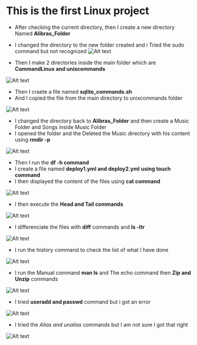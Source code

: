 # This is the first Linux project

- After checking the current directory, then I create a new directory Named **Alibras_Folder**

- I changed the directory to the new folder created and i Tried the sudo command but not recognized
![Alt text](<Project1  image/Screenshot 2023-08-31 201401.png>)

- Then I make 2 directories inside the main folder which are **CommandLinux and unixcommands**

![Alt text](<Project1  image/Screenshot 2023-08-31 202221.png>)

- Then I craete a file named **sqlite_commands.sh**
- And I copied the file from the main directory to unixcommands folder

![Alt text](<Project1  image/Screenshot 2023-08-31 203208.png>)


- I changed the directory back to **Alibras_Folder** and then create a Music Folder and Songs inside Music Folder
- I opened the folder and the Deleted the Music directory with his content using **rmdir -p**

![Alt text](<Project1  image/Screenshot 2023-08-31 205856.png>)


- Then I run the **df -h command**
- I create a file named **deploy1.yml and deploy2.yml** **using touch command**
- I then displayed the content of the files using **cat command**



![Alt text](<Project1  image/Screenshot 2023-08-31 211029.png>)



- I then execute the **Head and Tail commands**


![Alt text](<Project1  image/Screenshot 2023-08-31 211226.png>)




- I differenciate the files with **diff** commands and **ls -ltr** 



![Alt text](<Project1  image/Screenshot 2023-08-31 211402.png>)

- I run the history command to check the list of what I have done



![Alt text](<Project1  image/Screenshot 2023-08-31 211826.png>)



- I run the Manual command **man ls** and The echo command then **Zip and Unzip** commands


![Alt text](<Project1  image/Screenshot 2023-08-31 212353.png>)



- I tried **useradd and passwd** command but i got an error


![Alt text](<Project1  image/Screenshot 2023-08-31 212700.png>)



- I tried the *Alias and unalias* commands but I am not sure I got that right


![Alt text](<Project1  image/Screenshot 2023-08-31 213902.png>)



